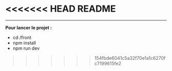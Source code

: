 <<<<<<< HEAD
**README**
=======
---
**Pour lancer le projet :**

- cd /front
- npm install
- npm run dev

>>>>>>> 154fbde6041c5a32f70e1a1c6270fc7199615fe2
